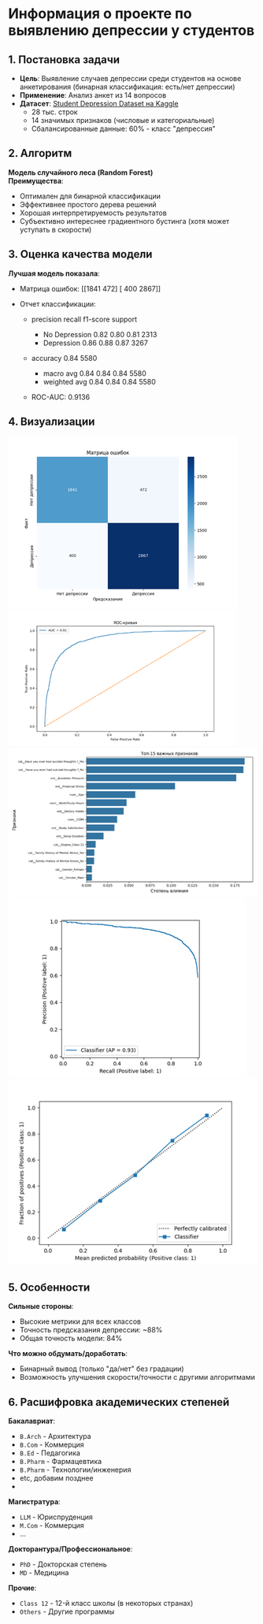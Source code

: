 # Информация о проекте по выявлению депрессии у студентов

## 1. Постановка задачи
- **Цель**: Выявление случаев депрессии среди студентов на основе анкетирования (бинарная классификация: есть/нет депрессии)
- **Применение**: Анализ анкет из 14 вопросов
- **Датасет**: [Student Depression Dataset на Kaggle](https://www.kaggle.com/datasets/hopesb/student-depression-dataset)
  - 28 тыс. строк
  - 14 значимых признаков (числовые и категориальные)
  - Сбалансированные данные: 60% - класс "депрессия"

## 2. Алгоритм
**Модель случайного леса (Random Forest)**  
**Преимущества**:
- Оптимален для бинарной классификации
- Эффективнее простого дерева решений
- Хорошая интерпретируемость результатов
- Субъективно интереснее градиентного бустинга (хотя может уступать в скорости)

## 3. Оценка качества модели
**Лучшая модель показала**:
- Матрица ошибок:
[[1841 472]
[ 400 2867]]

- Отчет классификации:
  - precision recall f1-score support
    - No Depression 0.82 0.80 0.81 2313
    - Depression 0.86 0.88 0.87 3267

  - accuracy 0.84 5580
    - macro avg 0.84 0.84 0.84 5580
    - weighted avg 0.84 0.84 0.84 5580

  - ROC-AUC: 0.9136


## 4. Визуализации
![img.png](../app/static/images/img.png)
![img_1.png](../app/static/images/img_1.png)
![img_2.png](../app/static/images/img_2.png)
![img_3.png](../app/static/images/img_3.png)
![img_4.png](../app/static/images/img_4.png)

## 5. Особенности

**Сильные стороны**:
- Высокие метрики для всех классов
- Точность предсказания депрессии: ~88%
- Общая точность модели: 84%

**Что можно обдумать/доработать**:
- Бинарный вывод (только "да/нет" без градации)
- Возможность улучшения скорости/точности с другими алгоритмами

## 6. Расшифровка академических степеней
**Бакалавриат**:
- `B.Arch` - Архитектура  
- `B.Com` - Коммерция  
- `B.Ed` - Педагогика  
- `B.Pharm` - Фармацевтика
- `B.Pharm` - Технологии/инженерия 
- etc, добавим позднее
- 
**Магистратура**:
- `LLM` - Юриспруденция  
- `M.Com` - Коммерция  
- ...  

**Докторантура/Профессиональное**:
- `PhD` - Докторская степень  
- `MD` - Медицина  

**Прочие**:
- `Class 12` - 12-й класс школы (в некоторых странах)
- `Others` - Другие программы